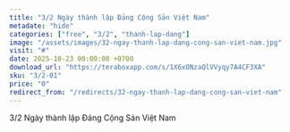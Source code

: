 ```yaml
---
title: "3/2 Ngày thành lập Đảng Cộng Sản Việt Nam"
metadate: "hide"
categories: ["free", "3/2", "thanh-lap-dang"]
image: "/assets/images/32-ngay-thanh-lap-dang-cong-san-viet-nam.jpg"
visit: "#"
date: 2025-10-23 00:00:00 +0700
download_url: "https://teraboxapp.com/s/1X6xONzaQlVVyqy7A4CF3XA"
sku: "3/2-01"
price: "0"
redirect_from: "/redirects/32-ngay-thanh-lap-dang-cong-san-viet-nam"
---
```

3/2 Ngày thành lập Đảng Cộng Sản Việt Nam
